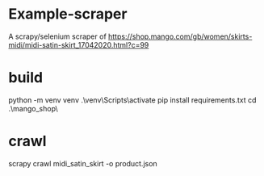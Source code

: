 # Example-scraper
A scrapy/selenium scraper of https://shop.mango.com/gb/women/skirts-midi/midi-satin-skirt_17042020.html?c=99

# build
python -m venv venv
.\venv\Scripts\activate
pip install requirements.txt
cd .\mango_shop\

# crawl
scrapy crawl midi_satin_skirt -o product.json